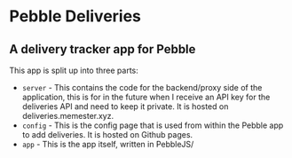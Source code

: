 # Pebble Deliveries
## A delivery tracker app for Pebble

This app is split up into three parts:
* `server` - This contains the code for the backend/proxy side of the application, this is for in the future when I receive an API key for the deliveries API and need to keep it private. It is hosted on deliveries.memester.xyz.
* `config` - This is the config page that is used from within the Pebble app to add deliveries. It is hosted on Github pages.
* `app` - This is the app itself, written in PebbleJS/